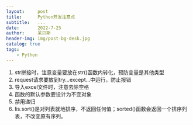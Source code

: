 ```yaml
---
layout:     post
title:      Python开发注意点
subtitle:   ...
date:       2022-7-25
author:     呆贝斯
header-img: img/post-bg-desk.jpg
catalog: true
tags:
    - Python
---
```

1. str拼接时，注意变量要放在str()函数内转化，预防变量是其他类型
2. request请求要放到try...except...中运行，防止报错
3. 导入excel文件时，注意去除空格
4. 函数的默认参数要设计为不变对象
5. 禁用递归
6. lis.sort()是对列表就地排序，不返回任何值；sorted()函数会返回一个排序列表，不改变原有序列。
